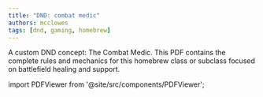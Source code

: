 ```yaml
---
title: "DND: combat medic"
authors: mcclowes
tags: [dnd, gaming, homebrew]
---
```


A custom DND concept: The Combat Medic. This PDF contains the complete rules and mechanics for this homebrew class or subclass focused on battlefield healing and support.

<!--truncate-->

import PDFViewer from '@site/src/components/PDFViewer';

<PDFViewer 
  src="/pdf/dnd/combat-medic.pdf"
  title="DND Combat Medic PDF"
  height="700px"
  showDownload={true}
/> 